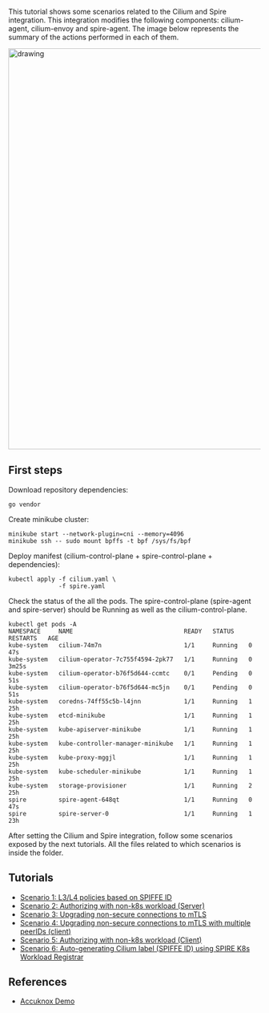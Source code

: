 This tutorial shows some scenarios related to the Cilium and Spire integration. This integration modifies the following components: cilium-agent, cilium-envoy and spire-agent.
The image below represents the summary of the actions performed in each of them.

<img src="imgs/background.png" alt="drawing" width="800"/>

## First steps

Download repository dependencies:

```
go vendor
```

Create minikube cluster:

```
minikube start --network-plugin=cni --memory=4096
minikube ssh -- sudo mount bpffs -t bpf /sys/fs/bpf
```

Deploy manifest (cilium-control-plane + spire-control-plane + dependencies):

```
kubectl apply -f cilium.yaml \
              -f spire.yaml
```

Check the status of the all the pods.  The spire-control-plane (spire-agent and spire-server) should be Running as well as the cilium-control-plane.

```
kubectl get pods -A
NAMESPACE     NAME                               READY   STATUS    RESTARTS   AGE
kube-system   cilium-74m7n                       1/1     Running   0          47s
kube-system   cilium-operator-7c755f4594-2pk77   1/1     Running   0          3m25s
kube-system   cilium-operator-b76f5d644-ccmtc    0/1     Pending   0          51s
kube-system   cilium-operator-b76f5d644-mc5jn    0/1     Pending   0          51s
kube-system   coredns-74ff55c5b-l4jnn            1/1     Running   1          25h
kube-system   etcd-minikube                      1/1     Running   1          25h
kube-system   kube-apiserver-minikube            1/1     Running   1          25h
kube-system   kube-controller-manager-minikube   1/1     Running   1          25h
kube-system   kube-proxy-mggjl                   1/1     Running   1          25h
kube-system   kube-scheduler-minikube            1/1     Running   1          25h
kube-system   storage-provisioner                1/1     Running   2          25h
spire         spire-agent-648qt                  1/1     Running   0          47s
spire         spire-server-0                     1/1     Running   1          23h
```

After setting the Cilium and Spire integration, follow some scenarios exposed by the next tutorials. All the files related to which scenarios is inside the folder.

## Tutorials

- [Scenario 1: L3/L4 policies based on SPIFFE ID](scenario01/README.md)  
- [Scenario 2: Authorizing with non-k8s workload (Server)](scenario02/)  
- [Scenario 3: Upgrading non-secure connections to mTLS](scenario03/README.md)  
- [Scenario 4: Upgrading non-secure connections to mTLS with multiple peerIDs (client)](scenario04/)
- [Scenario 5: Authorizing with non-k8s workload (Client)](scenario05/)  
- [Scenario 6: Auto-generating Cilium label (SPIFFE ID) using SPIRE K8s Workload Registrar](scenario06/)  

## References

- [Accuknox Demo](https://docs.google.com/presentation/d/1LnjIQT7tTrk7V7zK8xPE4LW-R5lJbAAPvDVEvPU6_xA/edit) 
